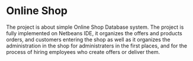 # Online Shop
The project is about simple Online Shop Database system. The project is fully implemented on 
Netbeans IDE, it organizes the offers and products orders, and customers entering the shop as 
well as it organizes the administration in the shop for administraters in the first places, and 
for the process of hiring employees who create offers or deliver them.
